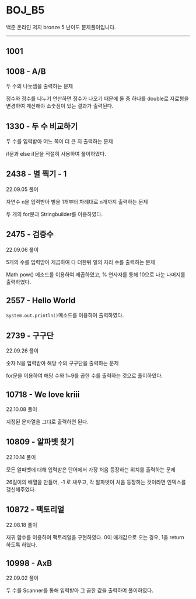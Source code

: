 # BOJ_B5
백준 온라인 저지 bronze 5 난이도 문제풀이입니다.

---

## 1001 

## 1008 - A/B

두 수의 나눗셈을 출력하는 문제

정수와 정수를 나누기 연산하면 정수가 나오기 때문에 둘 중 하나를 double로 자료형을 변경하여 계산해야 소숫점이 있는 결과가 출력된다.

## 1330 - 두 수 비교하기

두 수를 입력받아 어느 쪽이 더 큰 지 출력하는 문제

if문과 else if문을 적절히 사용하여 풀이하였다.

## 2438 - 별 찍기 - 1

22.09.05 풀이

자연수 n을 입력받아 별을 1개부터 차례대로 n개까지 출력하는 문제

두 개의 for문과 Stringbuilder를 이용하였다.

## 2475 - 검증수

22.09.06 풀이

5개의 수를 입력받아 제곱하여 다 더한뒤 일의 자리 수를 출력하는 문제

Math.pow() 메소드를 이용하여 제곱하였고, % 연사자를 통해 10으로 나눈 나머지를 출력하였다.

## 2557 - Hello World

`System.out.println()`메소드를 이용하여 출력하였다.

## 2739 - 구구단

22.09.26 풀이

숫자 N을 입력받아 해당 수의 구구단을 출력하는 문제

for문을 이용하여 해당 수와 1~9를 곱한 수를 출력하는 것으로 풀이하였다.

## 10718 - We love kriii

22.10.08 풀이

지정된 문자열을 그댜로 출력하면 된다.

## 10809 - 알파벳 찾기

22.10.14 풀이

모든 알파벳에 대해 입력받은 단어에서 가장 처음 등장하는 위치를 출력하는 문제

26길이의 배열을 만들어, -1 로 채우고, 각 알파벳이 처음 등장하는 것이라면 인덱스를 갱신해주었다.

## 10872 - 팩토리얼

22.08.18 풀이

재귀 함수를 이용하여 팩토리얼을 구현하였다. 0이 매개값으로 오는 경우, 1을 return 하도록 하였다.

## 10998 - AxB

22.09.02 풀이

두 수를 Scanner를 통해 입력받아 그 곱한 값을 출력하여 풀이하였다.
